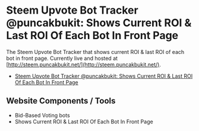 # Steem Upvote Bot Tracker @puncakbukit: Shows Current ROI & Last ROI Of Each Bot In Front Page
The Steem Upvote Bot Tracker that shows current ROI & last ROI of each bot in front page. Currently live and hosted at [http://steem.puncakbukit.net/](http://steem.puncakbukit.net/).

<ul><li><a href="https://steemit.com/utopian-io/@puncakbukit/upated-steem-upvote-bot-tracker-puncakbukit-shows-current-roi-and-last-roi-of-each-bot-in-front-page">Steem Upvote Bot Tracker @puncakbukit: Shows Current ROI & Last ROI Of Each Bot In Front Page</a></li></ul>

## Website Components / Tools
- Bid-Based Voting bots
- Shows Current ROI & Last ROI Of Each Bot In Front Page
